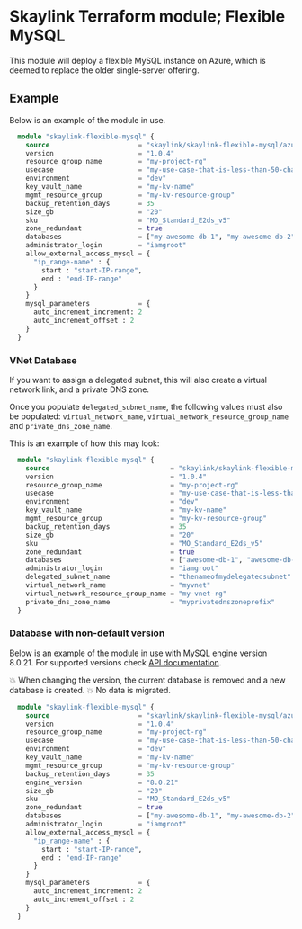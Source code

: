 # Skaylink Terraform module; Flexible MySQL

This module will deploy a flexible MySQL instance on Azure, which is deemed to
replace the older single-server offering.

## Example

Below is an example of the module in use.

```terraform
  module "skaylink-flexible-mysql" {
    source                      = "skaylink/skaylink-flexible-mysql/azurerm"
    version                     = "1.0.4"
    resource_group_name         = "my-project-rg"
    usecase                     = "my-use-case-that-is-less-than-50-characters"
    environment                 = "dev"
    key_vault_name              = "my-kv-name"
    mgmt_resource_group         = "my-kv-resource-group"
    backup_retention_days       = 35
    size_gb                     = "20"
    sku                         = "MO_Standard_E2ds_v5"
    zone_redundant              = true
    databases                   = ["my-awesome-db-1", "my-awesome-db-2", "my-awesome-db-3"]
    administrator_login         = "iamgroot"
    allow_external_access_mysql = {
      "ip_range-name" : {
        start : "start-IP-range",
        end : "end-IP-range"
      }
    }
    mysql_parameters            = {
      auto_increment_increment: 2
      auto_increment_offset : 2
    }
  }
```

### VNet Database

If you want to assign a delegated subnet, this will also create a virtual
network link, and a private DNS zone.

Once you populate `delegated_subnet_name`, the following values must also be
populated: `virtual_network_name`, `virtual_network_resource_group_name` and `private_dns_zone_name`.

This is an example of how this may look:

```terraform
  module "skaylink-flexible-mysql" {
    source                              = "skaylink/skaylink-flexible-mysql/azurerm"
    version                             = "1.0.4"
    resource_group_name                 = "my-project-rg"
    usecase                             = "my-use-case-that-is-less-than-50-characters"
    environment                         = "dev"
    key_vault_name                      = "my-kv-name"
    mgmt_resource_group                 = "my-kv-resource-group"
    backup_retention_days               = 35
    size_gb                             = "20"
    sku                                 = "MO_Standard_E2ds_v5"
    zone_redundant                      = true
    databases                           = ["awesome-db-1", "awesome-db-2", "awesome-db-3"]
    administrator_login                 = "iamgroot"
    delegated_subnet_name               = "thenameofmydelegatedsubnet"
    virtual_network_name                = "myvnet"
    virtual_network_resource_group_name = "my-vnet-rg"
    private_dns_zone_name               = "myprivatednszoneprefix"
  }
```

### Database with non-default version

Below is an example of the module in use with MySQL engine version 8.0.21.
For supported versions check [API documentation](https://learn.microsoft.com/en-us/rest/api/mysql/flexibleserver/servers/create?tabs=HTTP#serverversion).

💥 When changing the version, the current database is removed and a new
database is created.
💥 No data is migrated.

```terraform
  module "skaylink-flexible-mysql" {
    source                      = "skaylink/skaylink-flexible-mysql/azurerm"
    version                     = "1.0.4"
    resource_group_name         = "my-project-rg"
    usecase                     = "my-use-case-that-is-less-than-50-characters"
    environment                 = "dev"
    key_vault_name              = "my-kv-name"
    mgmt_resource_group         = "my-kv-resource-group"
    backup_retention_days       = 35
    engine_version              = "8.0.21"
    size_gb                     = "20"
    sku                         = "MO_Standard_E2ds_v5"
    zone_redundant              = true
    databases                   = ["my-awesome-db-1", "my-awesome-db-2", "my-awesome-db-3"]
    administrator_login         = "iamgroot"
    allow_external_access_mysql = {
      "ip_range-name" : {
        start : "start-IP-range",
        end : "end-IP-range"
      }
    }
    mysql_parameters            = {
      auto_increment_increment: 2
      auto_increment_offset : 2
    }
  }
```
